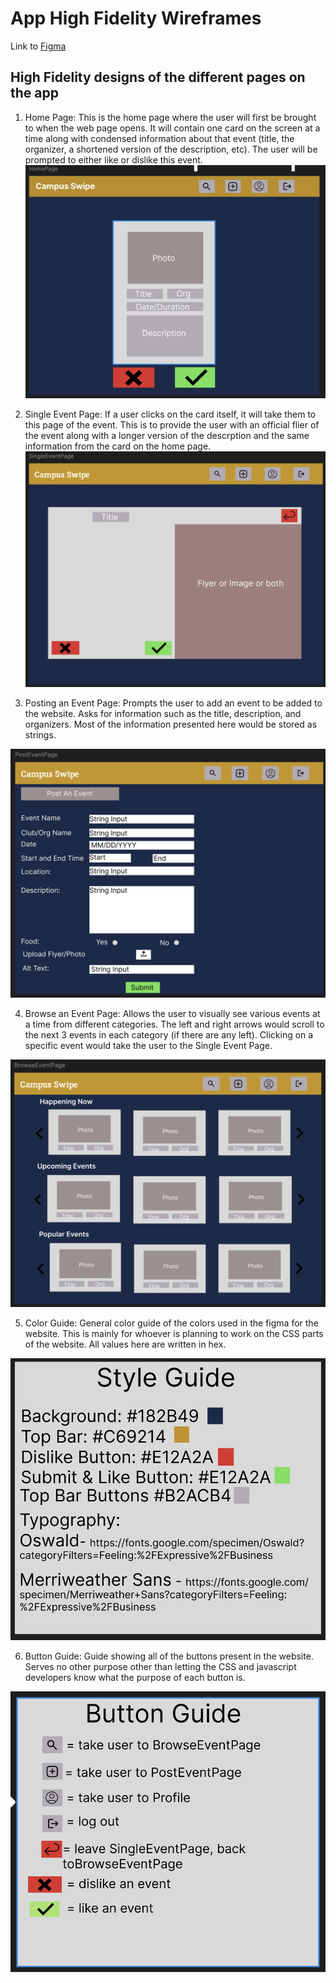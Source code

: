 # App High Fidelity Wireframes

Link to [Figma](https://www.figma.com/design/APaHWXQWyK5cgXz9PjAX71/Card-Design-for-Campus-Swipe?node-id=0-1&p=f&t=hxnMloNEjIp7Dtq3-0)

## High Fidelity designs of the different pages on the app

1. Home Page:
   This is the home page where the user will first be brought to when the web page opens. It will contain one card on the screen at a time along with condensed information about that event (title, the organizer, a shortened version of the description, etc). The user will be prompted to either like or dislike this event.
   ![Screenshot of Homepage HiFi](/specs/assets/homepageHiFi.png)

2. Single Event Page:
   If a user clicks on the card itself, it will take them to this page of the event. This is to provide the user with an official flier of the event along with a longer version of the descrption and the same information from the card on the home page.
   ![Screenshot of SingleEvent HiFi](/specs/assets/singleEventPageHiFi.png)

3. Posting an Event Page:
   Prompts the user to add an event to be added to the website. Asks for information such as the title, description, and organizers. Most of the information presented here would be stored as strings.

![Screenshot of PostEvent HiFi](/specs/assets/postEventPageHiFi.png)

4. Browse an Event Page:
   Allows the user to visually see various events at a time from different categories. The left and right arrows would scroll to the next 3 events in each category (if there are any left). Clicking on a specific event would take the user to the Single Event Page.

![Screenshot of Browsing an Event Page](/specs/assets/browseEventPageHiFi.png)

5. Color Guide:
   General color guide of the colors used in the figma for the website. This is mainly for whoever is planning to work on the CSS parts of the website. All values here are written in hex.

![Screenshot of Color Guide](/specs/assets/colorGuideHiFi.png)

6. Button Guide:
   Guide showing all of the buttons present in the website. Serves no other purpose other than letting the CSS and javascript developers know what the purpose of each button is.

![Screenshot of Button Guide](/specs/assets/buttonGuideHiFi.png)